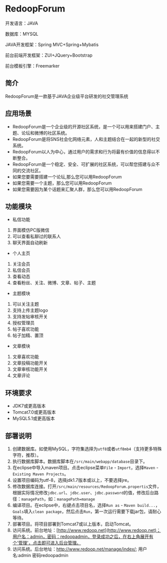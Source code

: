 # RedoopForum

开发语言：JAVA

数据库：MYSQL

JAVA开发框架：Spring MVC+Spring+Mybatis

前台前端开发框架：ZUI+JQuery+Bootstrap

前台模板引擎：Freemarker

## 简介
RedoopForum是一款基于JAVA企业级平台研发的社交管理系统

## 应用场景
- RedoopForum是一个企业级的开源社区系统，是一个可以用来搭建门户、主题、论坛和微博的社区系统。
- RedoopForum是将SNS社会化网络元素，人和主题结合在一起的新型的社交系统。
- RedoopForum以人为中心，通过用户的需求和行为将最有价值的信息得以不断整合。
- RedoopForum是一个稳定、安全、可扩展的社区系统，可以帮您搭建与众不同的交流社区。
- 如果您要需要搭建一个论坛,那么您可以用RedoopForum
- 如果您需要一个主题，那么您可以用RedoopForum
- 如果您需要因为某个话题来汇聚人群，那么您可以用RedoopForum

## 功能模块
- 私信功能
1. 界面模仿PC版微信
2. 可以查看私聊过的联系人
3. 聊天界面自动刷新

- 个人主页
1. 关注会员
2. 私信会员
3. 查看动态
4. 查看粉丝、关注、微博、文章、帖子、主题

- 主题模块
1. 可以关注主题
2. 支持上传主题logo
3. 支持发帖审核开关
4. 授权管理员
5. 帖子喜欢功能
6. 帖子加精、置顶

- 文章模块
1. 文章喜欢功能
2. 文章投稿功能开关
3. 文章审核功能开关
4. 文章评论


## 环境要求

- JDK7或更高版本
- Tomcat7.0或更高版本
- MySQL5.1或更高版本

## 部署说明

1. 创建数据库。如使用MySQL，字符集选择为`utf8`或者`utf8mb4`（支持更多特殊字符，推荐）。
2. 执行数据库脚本。数据库脚本在`/src/main/webapp/database`目录下。
3. 在eclipse中导入maven项目。点击eclipse菜单`File` - `Import`，选择`Maven` - `Existing Maven Projects`。
4. 设置项目编码为utf-8，选择jdk1.7版本或以上，不要选择jre。
5. 修改数据库连接。打开`/src/main/resources/RedoopForum.propertis`文件，根据实际情况修改`jdbc.url`、`jdbc.user`、`jdbc.password`的值，修改后台路径：`managePath`，如：`managePath=manage`
6. 编译项目。在eclipse中，右键点击项目名，选择`Run as` - `Maven build...`，`Goals`填入`clean package`，然后点击`Run`，第一次运行需要下载jar包，请耐心等待。
7. 部署项目。将项目部署到Tomcat7或以上版本，启动Tomcat。
8. 访问系统。前台地址：[http://www.redoop.net](http://www.redoop.net)；用户名：admin，密码：redoopadmin，登录成功之后，在右上角展开有个'管理'，点击即可进入后台管理。
9. 访问系统。后台地址：http://www.redoop.net/manage/index/; 用户名:admin 密码redoopadmin
